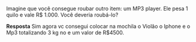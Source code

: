 Imagine que você consegue roubar outro item: um MP3 player. Ele pesa 1 quilo e vale R$ 1.000. Você deveria roubá-lo?

**Resposta** Sim agora vc consegui colocar na mochila o Violão o Iphone e o Mp3 totalizando 3 kg no e um valor de R$4500.